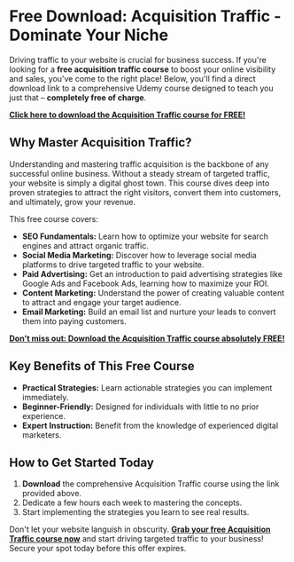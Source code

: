 # Free Download: Acquisition Traffic - Dominate Your Niche

Driving traffic to your website is crucial for business success. If you're looking for a **free acquisition traffic course** to boost your online visibility and sales, you've come to the right place! Below, you'll find a direct download link to a comprehensive Udemy course designed to teach you just that – **completely free of charge**.

[**Click here to download the Acquisition Traffic course for FREE!**](https://udemywork.com/acquisition-traffic)

## Why Master Acquisition Traffic?

Understanding and mastering traffic acquisition is the backbone of any successful online business. Without a steady stream of targeted traffic, your website is simply a digital ghost town. This course dives deep into proven strategies to attract the right visitors, convert them into customers, and ultimately, grow your revenue.

This free course covers:
*   **SEO Fundamentals:** Learn how to optimize your website for search engines and attract organic traffic.
*   **Social Media Marketing:** Discover how to leverage social media platforms to drive targeted traffic to your website.
*   **Paid Advertising:** Get an introduction to paid advertising strategies like Google Ads and Facebook Ads, learning how to maximize your ROI.
*   **Content Marketing:** Understand the power of creating valuable content to attract and engage your target audience.
*   **Email Marketing:** Build an email list and nurture your leads to convert them into paying customers.

[**Don't miss out: Download the Acquisition Traffic course absolutely FREE!**](https://udemywork.com/acquisition-traffic)

## Key Benefits of This Free Course

*   **Practical Strategies:** Learn actionable strategies you can implement immediately.
*   **Beginner-Friendly:** Designed for individuals with little to no prior experience.
*   **Expert Instruction:** Benefit from the knowledge of experienced digital marketers.

## How to Get Started Today

1.  **Download** the comprehensive Acquisition Traffic course using the link provided above.
2.  Dedicate a few hours each week to mastering the concepts.
3.  Start implementing the strategies you learn to see real results.

Don't let your website languish in obscurity. **[Grab your free Acquisition Traffic course now](https://udemywork.com/acquisition-traffic)** and start driving targeted traffic to your business! Secure your spot today before this offer expires.

